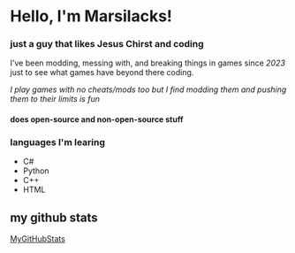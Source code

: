 # Hello, I'm Marsilacks!

### just a guy that likes Jesus Chirst and coding

I've been modding, messing with, and breaking things in games since *2023* just to see what games have beyond there coding.

*I play games with no cheats/mods too but I find modding them and pushing them to their limits is fun*

#### does open-source and non-open-source stuff


### languages I'm learing
- C#
- Python
- C++
- HTML

## my github stats
[MyGitHubStats](https://github-readme-stats.vercel.app/api?username=marsilacksorg&show_icons=true&count_private=true&theme=radical)
